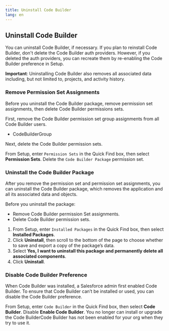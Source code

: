 ```yaml
---
title: Uninstall Code Builder
lang: en
---
```


## Uninstall Code Builder

You can uninstall Code Builder, if necessary. If you plan to reinstall Code Builder, don't delete the Code Builder auth providers. However, if you deleted the auth providers, you can recreate them by re-enabling the Code Builder preference in Setup.

**Important**: Uninstalling Code Builder also removes all associated data including, but not limited to, projects, and activity history.

### Remove Permission Set Assignments

Before you uninstall the Code Builder package, remove permission set assignments, then delete Code Builder permissions sets.

First, remove the Code Builder permission set group assignments from all Code Builder users.

- CodeBuilderGroup

Next, delete the Code Builder permission sets.

From Setup, enter `Permission Sets` in the Quick Find box, then select **Permission Sets**.
Delete the `Code Builder Package` permission set.

### Uninstall the Code Builder Package

After you remove the permission set and permission set assignments, you can uninstall the Code Builder package, which removes the application and all its associated data and objects.

Before you uninstall the package:

- Remove Code Builder permission Set assignments.
- Delete Code Builder permission sets.

1. From Setup, enter `Installed Packages` in the Quick Find box, then select **Installed Packages**.
2. Click **Uninstall**, then scroll to the bottom of the page to choose whether to save and export a copy of the package’s data.
3. Select **Yes, I want to uninstall this package and permanently delete all associated components**.
4. Click **Uninstall**.

### Disable Code Builder Preference

When Code Builder was installed, a Salesforce admin first enabled Code Builder. To ensure that Code Builder can’t be installed or used, you can disable the Code Builder preference.

From Setup, enter `Code Builder` in the Quick Find box, then select **Code Builder**.
Disable **Enable Code Builder**.
You no longer can install or upgrade the Code BuilderCode Builder has not been enabled for your org when they try to use it.

